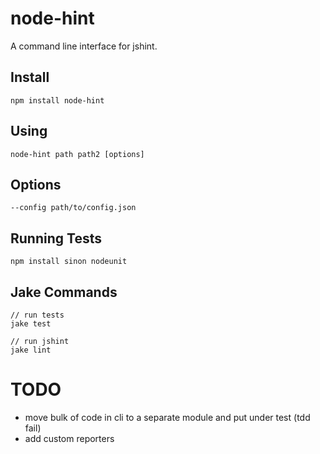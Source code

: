 # node-hint

A command line interface for jshint.

## Install

    npm install node-hint

## Using

    node-hint path path2 [options]

## Options

    --config path/to/config.json

## Running Tests

    npm install sinon nodeunit

## Jake Commands

    // run tests
    jake test

    // run jshint
    jake lint

# TODO

* move bulk of code in cli to a separate module and put under test (tdd fail)
* add custom reporters

